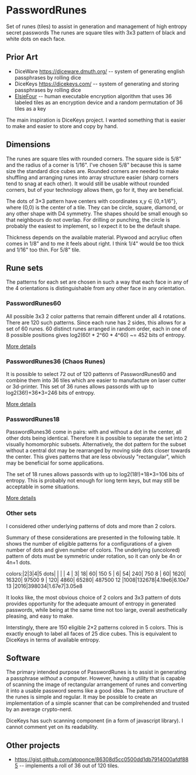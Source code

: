 # PasswordRunes
Set of runes (tiles) to assist in generation and management of high entropy secret passwords
The runes are square tiles with 3x3 pattern of black and white dots on each face.

## Prior Art
- DiceWare https://diceware.dmuth.org/ -- system of generating english passphrases by rolling dice
- DiceKeys https://dicekeys.com/ -- system of generating and storing passphrases by rolling dice
- [ElsieFour](https://eprint.iacr.org/2017/339.pdf)  -- human executable encryption algorithm that uses 36 labeled tiles as an encryption device and a random permutation of 36 tiles as a key

The main inspiration is DiceKeys project. I wanted something that is easier to make and easier to store and copy by hand.

## Dimensions
The runes are square tiles with rounded corners. The square side is 5/8" and the radius of a corner is 1/16". I've chosen 5/8" because this is same size the standard dice cubes are. Rounded corners are needed to make shuffling and arranging runes into array structure easier (sharp corners tend to snag at each other). It would still be usable without rounded corners, but of your technology allows them, go for it, they are beneficial.

The dots of 3×3 pattern have centers with coordinates x,y ∈ {0,±1/6"}, where (0,0) is the center of a tile. They can be circle, square, diamond, or any other shape with D4 symmetry. The shapes should be small enough so that neighbours do not overlap. For drilling or punching, the circle is probably the easiest to implement, so I expect it to be the default shape.

Thickness depends on the available material. Plywood and acryliuc often comes in 1/8" and to me it feels about right. I think 1/4" would be too thick and 1/16" too thin. For 5/8" tile.

## Rune sets
The patterns for each set are chosen in such a way that each face in any of the 4 orientations is distinguishable from any other face in any orientation.

### PasswordRunes60
All possible 3x3 2 color patterns that remain different under all 4 rotations. There are 120 such patterns. Since each rune has 2 sides, this allows for a set of 60 runes. 60 distinct runes arranged in random order, each in one of 8 possible positions gives log2(60! \* 2^60 \* 4^60) ~= 452 bits of entropy.

[More details](60/README.md)

### PasswordRunes36 (Chaos Runes)
It is possible to select 72 out of 120 pattenrs of PasswordRunes60 and combine them into 36 tiles which are easier to manufacture on laser cutter or 3d-printer.
This set of 36 runes allows passords with up to log2(36!)+36*3=246 bits of entropy.

[More details](36/README.md)

### PasswordRunes18
PasswordRunes36 come in pairs: with and without a dot in the center, all other dots being identical. Therefore it is possible to separate the set into 2 visually homomorphic subsets. Alternatively, the dot pattern for the subset without a central dot may be rearranged by moving side dots closer towards the center. This gives patterns that are less obviously "rectangular", which may be beneficial for some applications.

The set of 18 runes allows passords with up to log2(18!)+18*3=106 bits of entropy. This is probably not enough for long term keys, but may still be acceptable in some situations.

[More details](18/README.md)

### Other sets
I considered other underlying patterns of dots and more than 2 colors.

Summary of these considerations are presented in the following table. It shows the number of eligible patterns for a configurations of a given number of dots and given number of colors. The underlying (uncolored) pattern of dots must be symmetric under rotation, so it can only be 4n or 4n+1 dots.

colors:|2|3|4|5
dots| | | | 
4     |   3|    18|       60|      150
5     |   6|    54|      240|      750
8     |  60|  1620|    16320|    97500
9     | 120|  4860|    65280|   487500
12    |1008|132678|4.19e6|6.10e7
13    |2016|398034|1.67e7|3.05e8

It looks like, the most obvious choice of 2 colors and 3x3 pattern of dots provides opportunity for the adequate amount of entropy in generated passwords, while being at the same time not too large, overall aesthetically pleasing, and easy to make.

Interstingly, there are 150 eligible 2×2 patterns colored in 5 colors. This is exactly enough to label all faces of 25 dice cubes. This is equivalent to DiceKeys in terms of available entropy.

## Software
The primary intended purpose of PasswordRunes is to assist in generating a passphrase *without* a computer.
However, having a utility that is capable of scanning the image of rectangular arrangement of runes and converting it into a usable password seems like a good idea.
The pattern structure of the runes is simple and regular. It may be possible to create an implementation of a simple scanner that can be complrehended and trusted by an average crypto-nerd.

DiceKeys has such scanning component (in a form of javascript library). I cannot comment yet on its readability.

## Other projects

* https://gist.github.com/atoponce/86308d5cc0500dd1db7914000afdf885 -- implements a roll of 36 out of 120 tiles.
